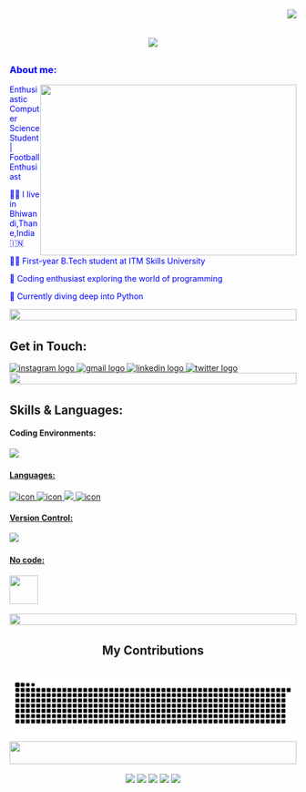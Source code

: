 <img align="right" src="https://visitor-badge.laobi.icu/badge?page_id=Areeb-7\.Areeb-7"/>

<h1 align="center">
    <img src="https://readme-typing-svg.herokuapp.com/?font=Righteous&size=35&center=true&vCenter=true&width=500&height=70&duration=4000&lines=Welcome+to+my+profile!;+I'm+Areeb+Shah!;" />
</h1>

<h3 align="left">
    <font color="blue">About me:</font>

</h3>
<img src="https://i.pinimg.com/originals/21/11/61/21116158daaeb1459b4ec0758505e1ad.gif" align="right" height="300" width="450"/>

<div align="left">
    <p><font color="blue">Enthusiastic Computer Science Student | Football Enthusiast</font></p>
    <p><font color="blue">👨‍💻 I live in Bhiwandi,Thane,India🇮🇳</font></p>
    <p><font color="blue">👨‍💻 First-year B.Tech student at ITM Skills University</font></p>
    <p><font color="blue">🚀 Coding enthusiast exploring the world of programming</font></p>
    <p><font color="blue">🌱 Currently diving deep into Python</font></p>
</div>
 
<img src="https://i.imgur.com/dBaSKWF.gif" height="20" width="100%">

<h2>Get in Touch:</h2>
<p>

<div align="left">
  <a href="https://www.instagram.com/_areeb__king/" target="_blank">
    <img src="https://img.shields.io/static/v1?message=Instagram&logo=instagram&label=&color=E4405F&logoColor=white&labelColor=&style=for-the-badge" height="31" alt="instagram logo"  />
  </a>
  <a href="https://mail.google.com/mail/u/0/#inbox?compose=new" target="_blank">
    <img src="https://img.shields.io/static/v1?message=Gmail&logo=gmail&label=&color=D14836&logoColor=white&labelColor=&style=for-the-badge" height="31" alt="gmail logo"  />
  </a>
  <a href="https://www.linkedin.com/in/areeb-shah-869947296/" target="_blank">
    <img src="https://img.shields.io/static/v1?message=LinkedIn&logo=linkedin&label=&color=0077B5&logoColor=white&labelColor=&style=for-the-badge" height="31" alt="linkedin logo"  />
  
  </a>
  <a href="https://twitter.com/Shah_Areeb07" target="_blank">
    <img src="https://img.shields.io/static/v1?message=Twitter&logo=twitter&label=&color=1DA1F2&logoColor=white&labelColor=&style=for-the-badge" height="31" alt="twitter logo"  />
  </a>
</div>
<img src="https://i.imgur.com/dBaSKWF.gif" height="20" width="100%">
<h2>Skills & Languages:</h2>
<div align="left">
    <h4>Coding Environments:</h4>
    <p>
<p align="left">
  <a href="https://skillicons.dev">
    <img src="https://skillicons.dev/icons?i=vscode&theme=light" />
    <div align="left">
    <h4>Languages:</h4>
    <p>
    <img src="https://techstack-generator.vercel.app/python-icon.svg" alt="icon" width="50" height="50" />
    <img src="https://techstack-generator.vercel.app/cpp-icon.svg" alt="icon" width="60" height="60" />
    <img src="https://skillicons.dev/icons?i=c&theme=light" />
    <img src="https://sp-ao.shortpixel.ai/client/to_auto,q_lossless,ret_img,w_300,h_300/https://fullsteam.mit.edu/wp-content/uploads/2020/03/ScratchLogo-300x300.png" alt="icon" width="50" height="50" />
    <div align="left">
    <h4>Version Control:</h4>
    <p>
    <img src="https://skillicons.dev/icons?i=git,github&theme=light" />
    <div align="left">
    <h4>No code:</h4>
    <p>
    <img src="https://www.appsheet.com/Content/img/material/appsheet_rebrand_logo.svg" width="50" height="50">
  </a>

</div>
<img src="https://i.imgur.com/dBaSKWF.gif" height="20" width="100%">

<div align="center">
  <h2> My Contributions </h2>
  <br>
  <img alt="snake eating my contributions" src="https://raw.githubusercontent.com/Areeb-7/Areeb-7/output/github-contribution-grid-snake.svg" />



<img src="https://i.imgur.com/dBaSKWF.gif" height="40" width="100%">
  
</div>
<div align="center">
    
</p>



![](https://github-readme-activity-graph.vercel.app/graph?username=Areeb-7&bg_color=ffffff&color=0042aa&line=b88504&point=0061ff&area=true&area_color=f2c33f&hide_border=true)
![](http://github-profile-summary-cards.vercel.app/api/cards/repos-per-language?username=Areeb-7&theme=solarized)
![](http://github-profile-summary-cards.vercel.app/api/cards/most-commit-language?username=Areeb-7&theme=transparent)
![](http://github-profile-summary-cards.vercel.app/api/cards/stats?username=Areeb-7&theme=transparent)
![](http://github-profile-summary-cards.vercel.app/api/cards/productive-time?username=Areeb-7&theme=solarized&utcOffset=5.3)

</div>

